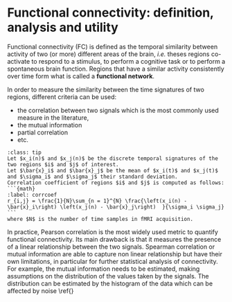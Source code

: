# Functional connectivity: definition, analysis and utility



Functional connectivity (FC) is defined as the temporal similarity between activity of two (or more) different areas of the brain, *i.e.* theses regions co-activate to respond to a stimulus, to perform a cognitive task or to perform a spontaneous brain function. Regions that have a similar activity consistently over time form what is called a **functional network**.

In order to measure the similarity between the time signatures of two regions, different criteria can be used:
* the correlation between two signals which is the most commonly used measure in the literature,
* the mutual information
* partial correlation
* etc.

`````{admonition} Connectivity as Pearson correlation coefficient
:class: tip
Let $x_i(n)$ and $x_j(n)$ be the discrete temporal signatures of the two regions $i$ and $j$ of interest.
Let $\bar{x}_i$ and $\bar{x}_j$ be the mean of $x_i(t)$ and $x_j(t)$ and $\sigma_i$ and $\sigma_j$ their standard deviation.
Correlation coefficient of regions $i$ and $j$ is computed as follows:
```{math}
:label: corrcoef
r_{i,j} = \frac{1}{N}\sum_{n = 1}^{N} \frac{\left(x_i(n) - \bar{x}_i\right) \left(x_j(n) - \bar{x}_j\right)  }{\sigma_i \sigma_j}
```
where $N$ is the number of time samples in fMRI acquisition.

`````

In practice, Pearson correlation is the most widely used metric to quantify functional connectivity. Its main drawback is that it measures the presence of a linear relationship between the two signals. Spearman correlation or mutual information are able to capture non linear relationship but have their own limitations, in particular for further statistical analysis of connectivity. For example, the mutual information needs to be estimated, making assumptions on the distribution of the values taken by the signals. The distribution can be estimated by the histogram of the data which can be affected by noise  \ref{}




